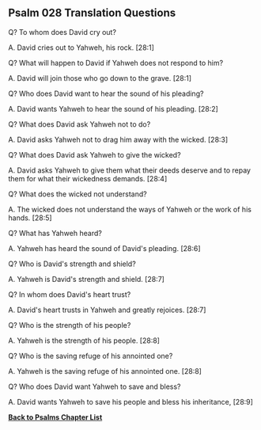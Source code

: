 ## Psalm 028 Translation Questions ##

Q? To whom does David cry out?

A. David cries out to Yahweh, his rock. [28:1]

Q? What will happen to David if Yahweh does not respond to him?

A. David will join those who go down to the grave. [28:1]

Q? Who does David want to hear the sound of his pleading?

A. David wants Yahweh to hear the sound of his pleading. [28:2]

Q? What does David ask Yahweh not to do?

A. David asks Yahweh not to drag him away with the wicked. [28:3]

Q? What does David ask Yahweh to give the wicked?

A. David asks Yahweh to give them what their deeds deserve and to repay them for what their wickedness demands. [28:4]

Q? What does the wicked not understand?

A. The wicked does not understand the ways of Yahweh or the work of his hands. [28:5]

Q? What has Yahweh heard?

A. Yahweh has heard the sound of David's pleading. [28:6]

Q? Who is David's strength and shield?

A. Yahweh is David's strength and shield. [28:7]

Q? In whom does David's heart trust?

A. David's heart trusts in Yahweh and greatly rejoices. [28:7]

Q? Who is the strength of his people?

A. Yahweh is the strength of his people. [28:8]

Q? Who is the saving refuge of his annointed one?

A. Yahweh is the saving refuge of his annointed one. [28:8]

Q? Who does David want Yahweh to save and bless?

A. David wants Yahweh to save his people and bless his inheritance, [28:9]

__[Back to Psalms Chapter List](./)__

